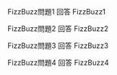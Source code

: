 FizzBuzz問題1 回答 FizzBuzz1

FizzBuzz問題2 回答 FizzBuzz2


FizzBuzz問題3 回答 FizzBuzz3

FizzBuzz問題4 回答 FizzBuzz4
